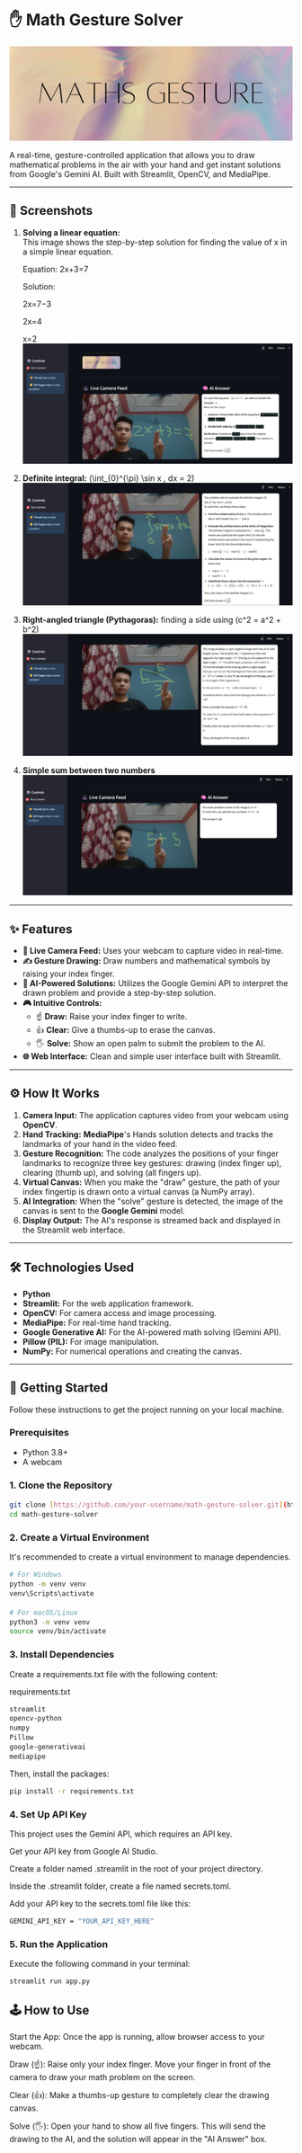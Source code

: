 # ✋ Math Gesture Solver

![Math Gesture Solver Logo](MathGestures.png)

A real-time, gesture-controlled application that allows you to draw mathematical problems in the air with your hand and get instant solutions from Google's Gemini AI. Built with Streamlit, OpenCV, and MediaPipe.

---

## 📸 Screenshots

1. **Solving a linear equation:** <br>
   This image shows the step-by-step solution for finding the value of x in a simple linear equation.

   Equation: 2x+3=7
   
   Solution:
   
   2x=7−3
   
   2x=4
   
   x=2 
   ![Solving linear equation (2x + 3 = 7)](p1.png)

2. **Definite integral:** \(\int_{0}^{\pi} \sin x \, dx = 2\)  
   ![Integration of sin(x) from 0 to pi](p2.png)

3. **Right-angled triangle (Pythagoras):** finding a side using \(c^2 = a^2 + b^2\)  
   ![Finding a value using the hypotenuse formula](p3.png)

4. **Simple sum between two numbers**  
   ![Simple sum between two numbers](p4.png)

---

## ✨ Features

* **🎥 Live Camera Feed:** Uses your webcam to capture video in real-time.
* **✍️ Gesture Drawing:** Draw numbers and mathematical symbols by raising your index finger.
* **🧠 AI-Powered Solutions:** Utilizes the Google Gemini API to interpret the drawn problem and provide a step-by-step solution.
* **🎮 Intuitive Controls:**
    * ☝️ **Draw:** Raise your index finger to write.
    * 👍 **Clear:** Give a thumbs-up to erase the canvas.
    * 🖐️ **Solve:** Show an open palm to submit the problem to the AI.
* **🌐 Web Interface:** Clean and simple user interface built with Streamlit.

---

## ⚙️ How It Works

1.  **Camera Input:** The application captures video from your webcam using **OpenCV**.
2.  **Hand Tracking:** **MediaPipe**'s Hands solution detects and tracks the landmarks of your hand in the video feed.
3.  **Gesture Recognition:** The code analyzes the positions of your finger landmarks to recognize three key gestures: drawing (index finger up), clearing (thumb up), and solving (all fingers up).
4.  **Virtual Canvas:** When you make the "draw" gesture, the path of your index fingertip is drawn onto a virtual canvas (a NumPy array).
5.  **AI Integration:** When the "solve" gesture is detected, the image of the canvas is sent to the **Google Gemini** model.
6.  **Display Output:** The AI's response is streamed back and displayed in the Streamlit web interface.

---

## 🛠️ Technologies Used

* **Python**
* **Streamlit:** For the web application framework.
* **OpenCV:** For camera access and image processing.
* **MediaPipe:** For real-time hand tracking.
* **Google Generative AI:** For the AI-powered math solving (Gemini API).
* **Pillow (PIL):** For image manipulation.
* **NumPy:** For numerical operations and creating the canvas.

---

## 🚀 Getting Started

Follow these instructions to get the project running on your local machine.

### Prerequisites

* Python 3.8+
* A webcam

### 1. Clone the Repository

```bash
git clone [https://github.com/your-username/math-gesture-solver.git](https://github.com/your-username/math-gesture-solver.git)
cd math-gesture-solver
```
### 2. Create a Virtual Environment
It's recommended to create a virtual environment to manage dependencies.

```bash
# For Windows
python -m venv venv
venv\Scripts\activate

# For macOS/Linux
python3 -m venv venv
source venv/bin/activate
```

### 3. Install Dependencies
Create a requirements.txt file with the following content:

requirements.txt
```bash
streamlit
opencv-python
numpy
Pillow
google-generativeai
mediapipe
```

Then, install the packages:
```bash
pip install -r requirements.txt
```

### 4. Set Up API Key
This project uses the Gemini API, which requires an API key.

Get your API key from Google AI Studio.

Create a folder named .streamlit in the root of your project directory.

Inside the .streamlit folder, create a file named secrets.toml.

Add your API key to the secrets.toml file like this:
```bash
GEMINI_API_KEY = "YOUR_API_KEY_HERE"
```

### 5. Run the Application
Execute the following command in your terminal:
```bash
streamlit run app.py
```

## 🕹️ How to Use
Start the App: Once the app is running, allow browser access to your webcam.

Draw (☝️): Raise only your index finger. Move your finger in front of the camera to draw your math problem on the screen.

Clear (👍): Make a thumbs-up gesture to completely clear the drawing canvas.

Solve (🖐️): Open your hand to show all five fingers. This will send the drawing to the AI, and the solution will appear in the "AI Answer" box.
